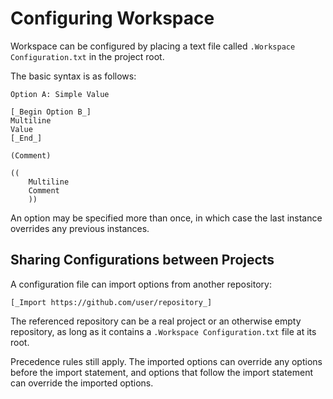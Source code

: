 <!--
 Configuring Workspace.md

 This source file is part of the Workspace open source project.

 Copyright ©2017 Jeremy David Giesbrecht and the Workspace contributors.

 Soli Deo gloria.

 Licensed under the Apache Licence, Version 2.0.
 See http://www.apache.org/licenses/LICENSE-2.0 for licence information.
 -->

# Configuring Workspace

Workspace can be configured by placing a text file called `.Workspace Configuration.txt` in the project root.

The basic syntax is as follows:

```
Option A: Simple Value

[_Begin Option B_]
Multiline
Value
[_End_]

(Comment)

((
    Multiline
    Comment
    ))
```

An option may be specified more than once, in which case the last instance overrides any previous instances.

## Sharing Configurations between Projects

A configuration file can import options from another repository:

```
[_Import https://github.com/user/repository_]
```

The referenced repository can be a real project or an otherwise empty repository, as long as it contains a `.Workspace Configuration.txt` file at its root.

Precedence rules still apply. The imported options can override any options before the import statement, and options that follow the import statement can override the imported options.
